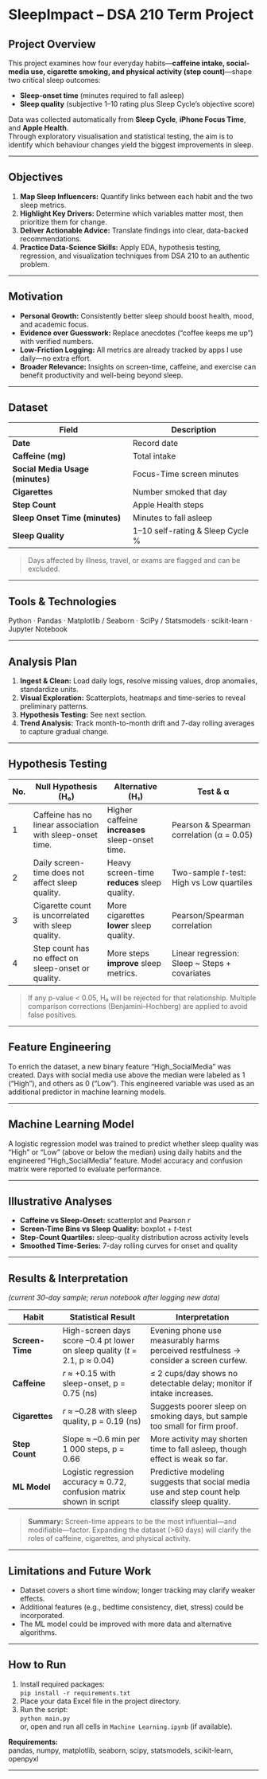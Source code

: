 # SleepImpact – DSA 210 Term Project

## Project Overview
This project examines how four everyday habits—**caffeine intake, social-media use, cigarette smoking, and physical activity (step count)**—shape two critical sleep outcomes:
- **Sleep-onset time** (minutes required to fall asleep)  
- **Sleep quality** (subjective 1–10 rating plus Sleep Cycle’s objective score)

Data was collected automatically from **Sleep Cycle**, **iPhone Focus Time**, and **Apple Health**.  
Through exploratory visualisation and statistical testing, the aim is to identify which behaviour changes yield the biggest improvements in sleep.

---

## Objectives
1. **Map Sleep Influencers:** Quantify links between each habit and the two sleep metrics.
2. **Highlight Key Drivers:** Determine which variables matter most, then prioritize them for change.
3. **Deliver Actionable Advice:** Translate findings into clear, data-backed recommendations.
4. **Practice Data-Science Skills:** Apply EDA, hypothesis testing, regression, and visualization techniques from DSA 210 to an authentic problem.

---

## Motivation
- **Personal Growth:** Consistently better sleep should boost health, mood, and academic focus.
- **Evidence over Guesswork:** Replace anecdotes (“coffee keeps me up”) with verified numbers.
- **Low-Friction Logging:** All metrics are already tracked by apps I use daily—no extra effort.
- **Broader Relevance:** Insights on screen-time, caffeine, and exercise can benefit productivity and well-being beyond sleep.

---

## Dataset
| Field           | Description                              |
|-----------------|------------------------------------------|
| **Date**        | Record date                              |
| **Caffeine (mg)** | Total intake                          |
| **Social Media Usage (minutes)** | Focus-Time screen minutes |
| **Cigarettes**  | Number smoked that day                   |
| **Step Count**  | Apple Health steps                       |
| **Sleep Onset Time (minutes)** | Minutes to fall asleep     |
| **Sleep Quality** | 1–10 self-rating & Sleep Cycle %       |

> Days affected by illness, travel, or exams are flagged and can be excluded.

---

## Tools & Technologies
Python · Pandas · Matplotlib / Seaborn · SciPy / Statsmodels · scikit-learn · Jupyter Notebook

---

## Analysis Plan
1. **Ingest & Clean:** Load daily logs, resolve missing values, drop anomalies, standardize units.
2. **Visual Exploration:** Scatterplots, heatmaps and time-series to reveal preliminary patterns.
3. **Hypothesis Testing:** See next section.
4. **Trend Analysis:** Track month-to-month drift and 7-day rolling averages to capture gradual change.

---

## Hypothesis Testing
| No. | Null Hypothesis (H₀)                     | Alternative (H₁)                       | Test & α            |
|-----|------------------------------------------|----------------------------------------|---------------------|
| 1   | Caffeine has no linear association with sleep-onset time. | Higher caffeine **increases** sleep-onset time. | Pearson & Spearman correlation (α = 0.05) |
| 2   | Daily screen-time does not affect sleep quality. | Heavy screen-time **reduces** sleep quality. | Two-sample *t*-test: High vs Low quartiles |
| 3   | Cigarette count is uncorrelated with sleep quality. | More cigarettes **lower** sleep quality. | Pearson/Spearman correlation |
| 4   | Step count has no effect on sleep-onset or quality. | More steps **improve** sleep metrics. | Linear regression: Sleep ~ Steps + covariates |

> If any p-value < 0.05, H₀ will be rejected for that relationship. Multiple comparison corrections (Benjamini–Hochberg) are applied to avoid false positives.

---

## Feature Engineering
To enrich the dataset, a new binary feature “High_SocialMedia” was created. Days with social media use above the median were labeled as 1 (“High”), and others as 0 (“Low”). This engineered variable was used as an additional predictor in machine learning models.

---

## Machine Learning Model
A logistic regression model was trained to predict whether sleep quality was “High” or “Low” (above or below the median) using daily habits and the engineered “High_SocialMedia” feature. Model accuracy and confusion matrix were reported to evaluate performance.

---

## Illustrative Analyses
- **Caffeine vs Sleep-Onset:** scatterplot and Pearson *r*
- **Screen-Time Bins vs Sleep Quality:** boxplot + *t*-test
- **Step-Count Quartiles:** sleep-quality distribution across activity levels
- **Smoothed Time-Series:** 7-day rolling curves for onset and quality

---

## Results & Interpretation  
*(current 30-day sample; rerun notebook after logging new data)*

| Habit         | Statistical Result                                    | Interpretation                                          |
|---------------|------------------------------------------------------|---------------------------------------------------------|
| **Screen-Time** | High-screen days score –0.4 pt lower on sleep quality (*t* = 2.1, p ≈ 0.04) | Evening phone use measurably harms perceived restfulness → consider a screen curfew. |
| **Caffeine**    | *r* ≈ +0.15 with sleep-onset, p = 0.75 (ns)         | ≤ 2 cups/day shows no detectable delay; monitor if intake increases. |
| **Cigarettes**  | *r* ≈ –0.28 with sleep quality, p = 0.19 (ns)       | Suggests poorer sleep on smoking days, but sample too small for firm proof. |
| **Step Count**  | Slope ≈ –0.6 min per 1 000 steps, p = 0.66          | More activity may shorten time to fall asleep, though effect is weak so far. |
| **ML Model**    | Logistic regression accuracy ≈ 0.72, confusion matrix shown in script | Predictive modeling suggests that social media use and step count help classify sleep quality. |

> **Summary:** Screen-time appears to be the most influential—and modifiable—factor. Expanding the dataset (>60 days) will clarify the roles of caffeine, cigarettes, and physical activity.

---

## Limitations and Future Work
- Dataset covers a short time window; longer tracking may clarify weaker effects.
- Additional features (e.g., bedtime consistency, diet, stress) could be incorporated.
- The ML model could be improved with more data and alternative algorithms.

---

## How to Run
1. Install required packages:  
   `pip install -r requirements.txt`
2. Place your data Excel file in the project directory.
3. Run the script:  
   `python main.py`  
   or, open and run all cells in `Machine Learning.ipynb` (if available).

**Requirements:**  
pandas, numpy, matplotlib, seaborn, scipy, statsmodels, scikit-learn, openpyxl

---

